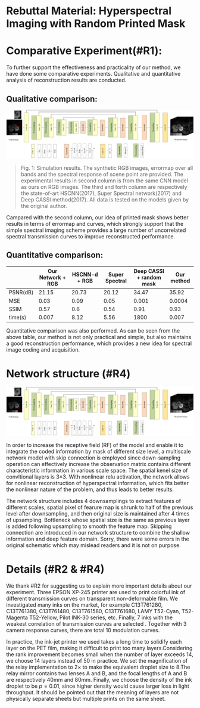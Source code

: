 # Rebuttal Material: Hyperspectral Imaging with Random Printed Mask

# Comparative Experiment(#R1):

To further support the effectiveness and practicality of our method, we have done some comparative experiments. Qualitative and quantitative analysis of reconstruction results are conducted. 

  ## Qualitative comparison:
  
  ![image](https://github.com/anymouscvpr/anymouscvpr.github.io/blob/master/network.jpg)
  
> Fig. 1: Simulation results. The synthetic RGB images, errormap over all bands and the spectral response of scene point are provided. The experimental results in second column is from the same CNN model as ours on RGB images. The third and forth column are respectively the state-of-art HSCNN(2017), Super Spectral network(2017) and Deep CASSI method(2017). All data is tested on the models given by the original author.

Campared with the second column, our idea of printed mask shows better results in terms of errormap and curves, which strongly support that the simple spectral imaging scheme provides a large number of uncorrelated spectral transmission curves to improve reconstructed performance. 


  ## Quantitative comparison:
  
|                        | Our Network + RGB       | HSCNN-d + RGB     | Super Spectral   | Deep CASSI + random mask |Our method |
| -------------------    | ------------------------| ------------------|------------------|--------------------------|-----------|
| PSNR(dB)               |            21.15        |       20.73       |    20.12         |    34.47                 | 35.92     |
|  MSE                   |            0.03         |       0.09        |      0.05        |     0.001                | 0.0004    |
|  SSIM                  |       0.57              |      0.6          |      0.54        |     0.91                 | 0.93      |
| time(s)                |         0.007           |         8.12      |    5.56          |      1800                |  0.007    |
  
  Quantitative comparison was also performed. As can be seen from the above table, our method is not only practical and simple, but also maintains a good reconstruction performance, which provides a new idea for spectral image coding and acquisition.

# Network structure (#R4)
![image](https://github.com/anymouscvpr/anymouscvpr.github.io/blob/master/network.jpg)

In order to increase the receptive field (RF) of the model and enable it to integrate the coded information by mask of different size level, a multiscale network model with skip connection is employed since down-sampling operation can effectively increase the observation matrix contains different characteristic information in various scale space. The spatial kenel size of convltional layers is 3×3. With nonlinear relu activation, the network allows for nonlinear reconstruction of hyperspectral information, which fits better the nonlinear nature of the problem, and thus leads to better results.

The network structure includes 4 downsamplings to extract features of different scales, spatial pixel of fearure map is  shrunk to half of the previous level after downsampling, and then  original size is maintained after 4 times of upsampling. Bottleneck  whose spatial size is the same as previous layer is added following upsampling to smooth the feature map.  Skipping connection are introduced in our network structure to combine the shallow information and deep feature domain. Sorry, there were some errors in the original schematic which may mislead readers and it is not on purpose. 


# Details (#R2 & #R4)

We thank #R2 for suggesting us to explain more important details about our experiment. Three EPSON XP-245 printer are used to print  colorful ink of different transmission curves on transparent non-deformable film. We investigated many inks on the market, for example 
C13T761280, C13T761380, C13T761480, C13T761580, C13T761680, LAMY T52-Cyan, T52-Magenta T52-Yellow, Pilot INK-30 series, etc. Finally, 7 inks with the weakest correlation of transmission curves are selected . Together with 3 camera response curves, there are total 10  modulation curves.

In practice, the ink-jet printer we used takes a long time to solidify each layer on the PET film, making it difficult to print too many layers.Considering the rank improvement becomes small when the number of layer exceeds $14$, we choose $14$ layers instead of $50$ in practice. We set the magnification of the relay implementation to $2\times$  to make the equivalent droplet size to $8$.The relay mirror contains two lenses A and B, and the focal lengths of A and B are respectively 40mm and 80mm. Finally, we choose the density of the ink droplet to be $p=0.01$, since higher density would cause larger loss in light throughput. It should be pointed out that the meaning of layers are not physically separate sheets but multiple prints on the same sheet.
